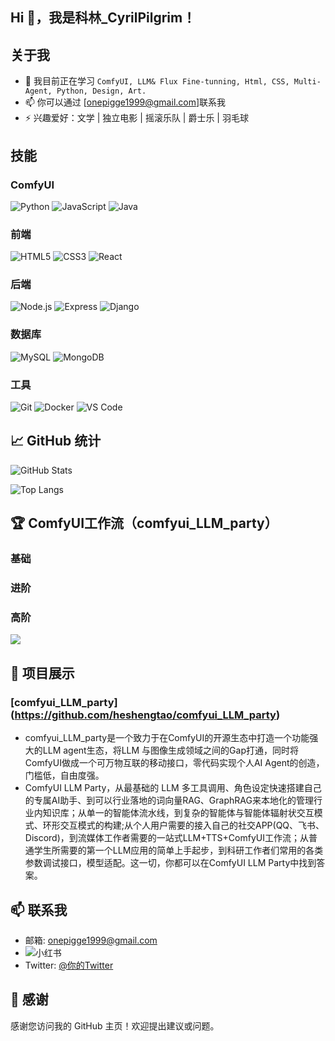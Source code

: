 ## Hi 👋，我是科林_CyrilPilgrim！

## 关于我
- 🌱 我目前正在学习 `ComfyUI, LLM& Flux Fine-tunning, Html, CSS, Multi-Agent, Python, Design, Art. `
- 📫 你可以通过 [onepigge1999@gmail.com]联系我
- ⚡ 兴趣爱好：文学 | 独立电影 | 摇滚乐队 | 爵士乐 | 羽毛球

## 技能
### ComfyUI
![Python](https://img.shields.io/badge/Python-3776AB?style=flat&logo=python&logoColor=white)
![JavaScript](https://img.shields.io/badge/JavaScript-323330?style=flat&logo=javascript&logoColor=F7DF1E)
![Java](https://img.shields.io/badge/Java-007396?style=flat&logo=java&logoColor=white)

### 前端
![HTML5](https://img.shields.io/badge/HTML5-E34F26?style=flat&logo=html5&logoColor=white)
![CSS3](https://img.shields.io/badge/CSS3-1572B6?style=flat&logo=css3&logoColor=white)
![React](https://img.shields.io/badge/React-20232A?style=flat&logo=react&logoColor=61DAFB)

### 后端
![Node.js](https://img.shields.io/badge/Node.js-339933?style=flat&logo=node.js&logoColor=white)
![Express](https://img.shields.io/badge/Express-000000?style=flat&logo=express&logoColor=white)
![Django](https://img.shields.io/badge/Django-092E20?style=flat&logo=django&logoColor=white)

### 数据库
![MySQL](https://img.shields.io/badge/MySQL-4479A1?style=flat&logo=mysql&logoColor=white)
![MongoDB](https://img.shields.io/badge/MongoDB-47A248?style=flat&logo=mongodb&logoColor=white)

### 工具
![Git](https://img.shields.io/badge/Git-F05032?style=flat&logo=git&logoColor=white)
![Docker](https://img.shields.io/badge/Docker-2496ED?style=flat&logo=docker&logoColor=white)
![VS Code](https://img.shields.io/badge/VS%20Code-007ACC?style=flat&logo=visual%20studio%20code&logoColor=white)

## 📈 GitHub 统计
![GitHub Stats](https://github-readme-stats.vercel.app/api?username=你的GitHub用户名&show_icons=true&theme=radical)

![Top Langs](https://github-readme-stats.vercel.app/api/top-langs/?username=你的GitHub用户名&layout=compact&theme=radical)

## 🏆 ComfyUI工作流（comfyui_LLM_party）
### 基础

### 进阶

### 高阶

![](https://github-profile-trophy.vercel.app/?username=你的GitHub用户名&theme=juicyfresh)

## 💼 项目展示
### **[comfyui_LLM_party]**(https://github.com/heshengtao/comfyui_LLM_party)
- comfyui_LLM_party是一个致力于在ComfyUI的开源生态中打造一个功能强大的LLM agent生态，将LLM 与图像生成领域之间的Gap打通，同时将ComfyUI做成一个可万物互联的移动接口，零代码实现个人AI Agent的创造，门槛低，自由度强。
- ComfyUI LLM Party，从最基础的 LLM 多工具调用、角色设定快速搭建自己的专属AI助手、到可以行业落地的词向量RAG、GraphRAG来本地化的管理行业内知识库；从单一的智能体流水线，到复杂的智能体与智能体辐射状交互模式、环形交互模式的构建;从个人用户需要的接入自己的社交APP(QQ、飞书、Discord)，到流媒体工作者需要的一站式LLM+TTS+ComfyUI工作流；从普通学生所需要的第一个LLM应用的简单上手起步，到科研工作者们常用的各类参数调试接口，模型适配。这一切，你都可以在ComfyUI LLM Party中找到答案。


## 📫 联系我
- 邮箱: onepigge1999@gmail.com
- ![小红书](https://www.xiaohongshu.com/user/profile/627deacf0000000021027c38)
- Twitter: [@你的Twitter](https://twitter.com/你的用户名)

## 🤝 感谢
感谢您访问我的 GitHub 主页！欢迎提出建议或问题。




